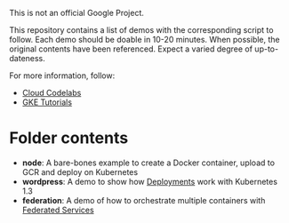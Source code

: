 This is not an official Google Project.

This repository contains a list of demos with the corresponding script to follow. Each demo should be doable in 10-20 minutes. When possible, the original contents have been referenced. Expect a varied degree of up-to-dateness. 

For more information, follow:

* [Cloud Codelabs](https://codelabs.developers.google.com)
* [GKE Tutorials](https://cloud.google.com/container-engine/docs/tutorials)

# Folder contents

* **node**: A bare-bones example to create a Docker container, upload to GCR and deploy on Kubernetes
* **wordpress**: A demo to show how [Deployments](http://kubernetes.io/docs/user-guide/deployments/) work with Kubernetes 1.3
* **federation**: A demo of how to orchestrate multiple containers with [Federated Services](https://github.com/kubernetes/kubernetes/blob/release-1.3/docs/design/federated-services.md)